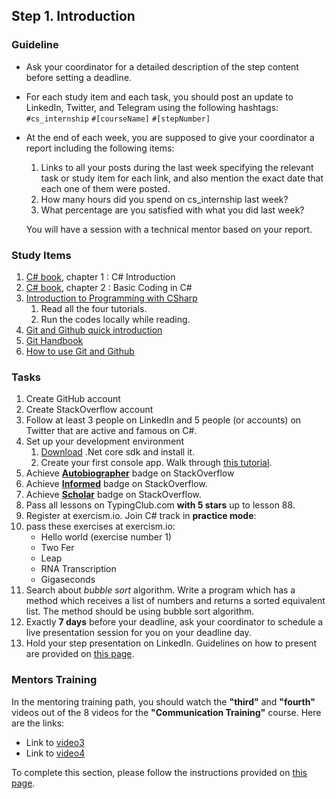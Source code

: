 ## Step 1. Introduction

### Guideline

- Ask your coordinator for a detailed description of the step content before setting a deadline.

- For each study item and each task, you should post an update to LinkedIn, Twitter, and Telegram using the following hashtags:
`#cs_internship`
`#[courseName]`
`#[stepNumber]`

- At the end of each week, you are supposed to give your coordinator a report including the following items:
  1. Links to all your posts during the last week specifying the relevant task or study item for each link, and also mention the exact date that each one of them were posted.
  2. How many hours did you spend on cs_internship last week?
  3. What percentage are you satisfied with what you did last week?

  You will have a session with a technical mentor based on your report.

### Study Items  <!-- omit in toc -->

  1. [C# book](https://www.oreilly.com/library/view/programming-c-10/9781098117801/), chapter 1 : C# Introduction
  2. [C# book](https://www.oreilly.com/library/view/programming-c-10/9781098117801/), chapter 2 : Basic Coding in C#
  3. [Introduction to Programming with CSharp](https://docs.microsoft.com/en-us/dotnet/csharp/tutorials/intro-to-csharp/local-environment)
     1. Read all the four tutorials.
     2. Run the codes locally while reading.
  4. [Git and Github quick introduction](https://youtu.be/wpISo9TNjfU?si=bP6GuAHQXNQQx5fS)
  5. [Git Handbook](https://guides.github.com/introduction/git-handbook/)
  6. [How to use Git and Github](https://youtu.be/HkdAHXoRtos?si=GuoimMTGpS0dGwYm)
  
### Tasks  <!-- omit in toc -->

  1. Create GitHub account
  2. Create StackOverflow account
  3. Follow at least 3 people on LinkedIn and 5 people (or accounts) on Twitter that are active and famous on C#.
  4. Set up your development environment
     1. [Download](https://dotnet.microsoft.com/download) .Net core sdk and install it.
     2. Create your first console app. Walk through [this tutorial](https://dotnet.microsoft.com/learn/dotnet/hello-world-tutorial/install).
  5. Achieve [**Autobiographer**](https://stackoverflow.com/help/badges/9/autobiographer) badge on StackOverflow
  6. Achieve [**Informed**](https://stackoverflow.com/help/badges/2600/informed) badge on StackOverflow.
  7. Achieve [**Scholar**](https://stackoverflow.com/help/badges/10/scholar) badge on StackOverflow.
  8. Pass all lessons on TypingClub.com **with 5 stars** up to lesson 88.
  9. Register at exercism.io. Join C# track in **practice mode**:
  10. pass these exercises at exercism.io:
        - Hello world (exercise number 1)
        - Two Fer  
        - Leap  
        - RNA Transcription  
        - Gigaseconds
  11. Search about *bubble sort* algorithm. Write a program which has a method which receives a list of numbers and returns a sorted equivalent list. The method should be using bubble sort algorithm.
  12. Exactly **7 days** before your deadline, ask your coordinator to schedule a live presentation session for you on your deadline day.
  13. Hold your step presentation on LinkedIn. Guidelines on how to present are provided on [this page](https://github.com/cs-internship/cs-internship-spec/blob/master/courses/presentation-guidelines.md).

### Mentors Training

In the mentoring training path, you should watch the **"third"** and **"fourth"** videos out of the 8 videos for the **"Communication Training"** course. Here are the links:

- Link to [video3](https://drive.google.com/file/d/1omtXZwZCVE7mmtQNM1TnGy7Py5KXLgBx/view?usp=sharing)
- Link to [video4](https://drive.google.com/file/d/1Nr_vAxNQ3wx7zOrc7v7RJNHfRWFTSac-/view?usp=sharing)

To complete this section, please follow the instructions provided on [this page](https://github.com/cs-internship/cs-internship-spec/blob/master/courses/mentoring-workshops-instruction.md).
